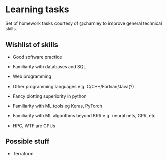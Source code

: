 # Learning tasks
Set of homework tasks courtesy of @charnley to improve general technical skills.

## Wishlist of skills 
- Good software practice 
- Familiarity with databases and SQL 
- Web programming
- Other programming languages e.g. C/C++/Fortran/Java(?)
- Fancy plotting superiority in python

- Familiarity with ML tools eg Keras, PyTorch
- Familiarity with ML algorithms beyond KRR e.g. neural nets, GPR, etc
- HPC, WTF are GPUs



## Possible stuff

- Terraform
